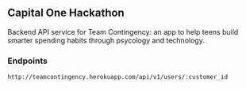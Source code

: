 ## Capital One Hackathon 

Backend API service for Team Contingency: an app to help teens build smarter spending habits through psycology and technology. 

### Endpoints

```
http://teamcontingency.herokuapp.com/api/v1/users/:customer_id
```